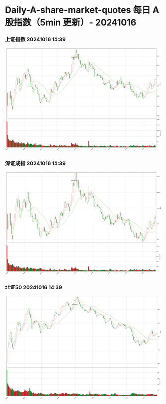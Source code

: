 
# Daily-A-share-market-quotes 每日 A 股指数（5min 更新）- 20241016

### 上证指数 20241016 14:39
![](./fig/2024/10/20241016-sh000001.png)

### 深证成指 20241016 14:39
![](./fig/2024/10/20241016-sz399001.png)

### 北证50 20241016 14:39
![](./fig/2024/10/20241016-bj899050.png)
